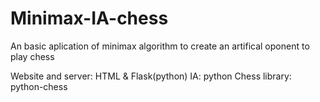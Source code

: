 # Minimax-IA-chess
An basic aplication of minimax algorithm to create an artifical oponent to play chess

Website and server: HTML & Flask(python)
IA: python
Chess library: python-chess
